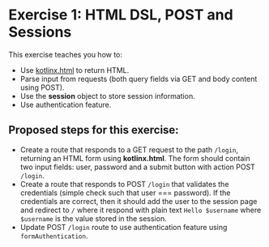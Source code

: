 # Exercise 1: HTML DSL, POST and Sessions

This exercise teaches you how to:

* Use [kotlinx.html](https://github.com/Kotlin/kotlinx.html) to return HTML.
* Parse input from requests (both query fields via GET and body content using POST).
* Use the **session** object to store session information.
* Use authentication feature.

## Proposed steps for this exercise:

* Create a route that responds to a GET request to the path `/login`, returning an HTML form using **kotlinx.html**. The form should contain two input fields: user, password and a submit button with action POST `/login`.
* Create a route that responds to POST `/login` that validates the credentials (simple check such that user === password). If the credentials are correct, then it should add the user to the session page and redirect to `/` where it respond with plain text `Hello $username` where `$username` is the value stored in the session.
* Update POST `/login` route to use authentication feature using `formAuthentication`.
